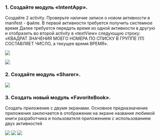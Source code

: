### 1. Создайте модуль «IntentApp». 
Создайте 2 activity. Проверьте наличие записи о новом активности в manifest - файле. В первой активности требуется получить системное время Далее требуется передать время из одной активности в другую и отобразить во второй activity в «textView» следующую строку: «КВАДРАТ ЗНАЧЕНИЯ МОЕГО НОМЕРА ПО СПИСКУ В ГРУППЕ (11) СОСТАВЛЯЕТ ЧИСЛО, а текущее время ВРЕМЯ».


![](scr/1.jpg)

![](scr/2.jpg)


### 2. Создайте модуль «Sharer». 

![](scr/3.jpg)

### 3. Создать новый модуль «FavoriteBook».
Создать приложение с двумя экранами. Основное предназначение приложения заключается в отображении на экране названия любимой книги разработчика и пользователя приложением с использованием двух активностей


![](scr/4.jpg)
![](scr/5.jpg)
![](scr/6.jpg)
